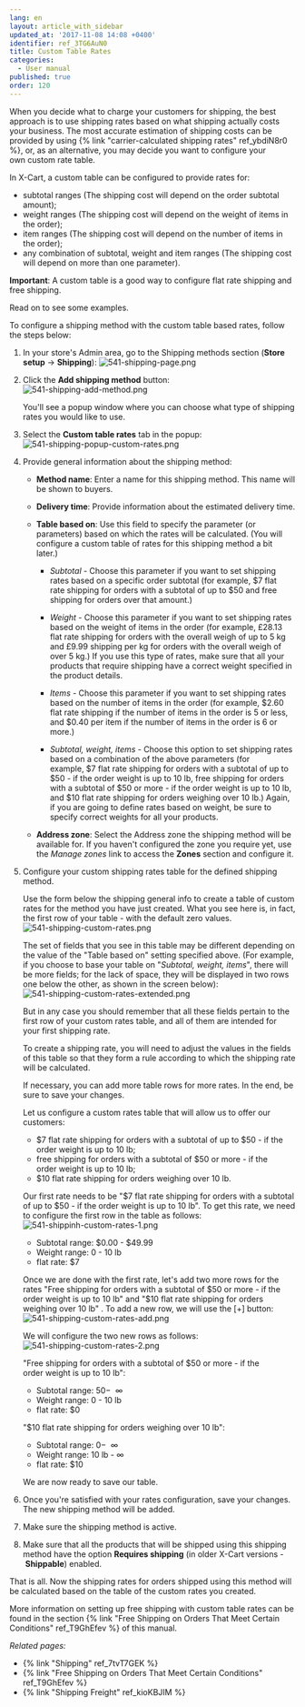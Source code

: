 ```yaml
---
lang: en
layout: article_with_sidebar
updated_at: '2017-11-08 14:08 +0400'
identifier: ref_3TG6AuN0
title: Custom Table Rates
categories:
  - User manual
published: true
order: 120
---
```

When you decide what to charge your customers for shipping, the best approach is to use shipping rates based on what shipping actually costs your business. The most accurate estimation of shipping costs can be provided by using {% link "carrier-calculated shipping rates" ref_ybdiN8r0 %}, or, as an alternative, you may decide you want to configure your own custom rate table. 

In X-Cart, a custom table can be configured to provide rates for:

*   subtotal ranges (The shipping cost will depend on the order subtotal amount);
*   weight ranges (The shipping cost will depend on the weight of items in the order);
*   item ranges (The shipping cost will depend on the number of items in the order);
*   any combination of subtotal, weight and item ranges (The shipping cost will depend on more than one parameter).

**Important**: A custom table is a good way to configure flat rate shipping and free shipping. 

Read on to see some examples.

To configure a shipping method with the custom table based rates, follow the steps below:

1.  In your store's Admin area, go to the Shipping methods section (**Store setup** -> **Shipping**):
    ![541-shipping-page.png]({{site.baseurl}}/attachments/ref_3TG6AuN0/541-shipping-page.png)

2.  Click the **Add shipping method** button:
    ![541-shipping-add-method.png]({{site.baseurl}}/attachments/ref_3TG6AuN0/541-shipping-add-method.png)

    You'll see a popup window where you can choose what type of shipping rates you would like to use.
    
3.  Select the **Custom table rates** tab in the popup:
    ![541-shipping-popup-custom-rates.png]({{site.baseurl}}/attachments/ref_3TG6AuN0/541-shipping-popup-custom-rates.png)

4.  Provide general information about the shipping method:

    *   **Method name**: Enter a name for this shipping method. This name will be shown to buyers.
    *   **Delivery time**: Provide information about the estimated delivery time.
    *   **Table based on**:  Use this field to specify the parameter (or parameters) based on which the rates will be calculated. (You will configure a custom table of rates for this shipping method a bit later.)
        *   _Subtotal_ - Choose this parameter if you want to set shipping rates based on a specific order subtotal (for example, $7 flat rate shipping for orders with a subtotal of up to $50 and free shipping for orders over that amount.)
            
        *   _Weight_ - Choose this parameter if you want to set shipping rates based on the weight of items in the order (for example, £28.13 flat rate shipping for orders with the overall weigh of up to 5 kg and £9.99 shipping per kg for orders with the overall weigh of over 5 kg.) If you use this type of rates, make sure that all your products that require shipping have a correct weight specified in the product details.
        
        *   _Items_ - Choose this parameter if you want to set shipping rates based on the number of items in the order (for example, $2.60 flat rate shipping if the number of items in the order is 5 or less, and $0.40 per item if the number of items in the order is 6 or more.)
        
        *   _Subtotal, weight, items_ - Choose this option to set shipping rates based on a combination of the above parameters (for example, $7 flat rate shipping for orders with a subtotal of up to $50 - if the order weight is up to 10 lb, free shipping for orders with a subtotal of $50 or more - if the order weight is up to 10 lb, and $10 flat rate shipping for orders weighing over 10 lb.) Again, if you are going to define rates based on weight, be sure to specify correct weights for all your products.
        
    *   **Address zone**: Select the Address zone the shipping method will be available for. If you haven't configured the zone you require yet, use the _Manage zones_ link to access the **Zones** section and configure it.

5.  Configure your custom shipping rates table for the defined shipping method. 

    Use the form below the shipping general info to create a table of custom rates for the method you have just created. What you see here is, in fact, the first row of your table - with the default zero values. 
    ![541-shipping-custom-rates.png]({{site.baseurl}}/attachments/ref_3TG6AuN0/541-shipping-custom-rates.png)
    
    The set of fields that you see in this table may be different depending on the value of the "Table based on" setting specified above. (For example, if you choose to base your table on "_Subtotal, weight, items_", there will be more fields; for the lack of space, they will be displayed in two rows one below the other, as shown in the screen below):
    ![541-shipping-custom-rates-extended.png]({{site.baseurl}}/attachments/ref_3TG6AuN0/541-shipping-custom-rates-extended.png)
    
    But in any case you should remember that all these fields pertain to the first row of your custom rates table, and all of them are intended for your first shipping rate.
    
    To create a shipping rate, you will need to adjust the values in the fields of this table so that they form a rule according to which the shipping rate will be calculated. 
    
    If necessary, you can add more table rows for more rates. In the end, be sure to save your changes.

    Let us configure a custom rates table that will allow us to offer our customers:
    
    *   $7 flat rate shipping for orders with a subtotal of up to $50 - if the order weight is up to 10 lb;
    *   free shipping for orders with a subtotal of $50 or more - if the order weight is up to 10 lb;
    *   $10 flat rate shipping for orders weighing over 10 lb.

    Our first rate needs to be "$7 flat rate shipping for orders with a subtotal of up to $50 - if the order weight is up to 10 lb". To get this rate, we need to configure the first row in the table as follows:
    ![541-shippinh-custom-rates-1.png]({{site.baseurl}}/attachments/ref_3TG6AuN0/541-shippinh-custom-rates-1.png)
    
    *   Subtotal range: $0.00 - $49.99 
    *   Weight range: 0 - 10 lb 
    *   flat rate: $7
    
    Once we are done with the first rate, let's add two more rows for the rates "Free shipping for orders with a subtotal of $50 or more - if the order weight is up to 10 lb" and "$10 flat rate shipping for orders weighing over 10 lb" . To add a new row, we will use the [+] button:
    ![541-shipping-custom-rates-add.png]({{site.baseurl}}/attachments/ref_3TG6AuN0/541-shipping-custom-rates-add.png)
    
    We will configure the two new rows as follows:
    ![541-shipping-custom-rates-2.png]({{site.baseurl}}/attachments/ref_3TG6AuN0/541-shipping-custom-rates-2.png)

    
    "Free shipping for orders with a subtotal of $50 or more - if the order weight is up to 10 lb":
   
    *   Subtotal range: $50 - $  ∞
    *   Weight range: 0 - 10 lb
    *   flat rate: $0

    "$10 flat rate shipping for orders weighing over 10 lb":
        
    *   Subtotal range: $0 - $  ∞
    *   Weight range: 10 lb - ∞ 
    *   flat rate: $10

    We are now ready to save our table.

6.  Once you're satisfied with your rates configuration, save your changes. The new shipping method will be added.

7.  Make sure the shipping method is active. 

8.  Make sure that all the products that will be shipped using this shipping method have the option **Requires shipping** (in older X-Cart versions - **Shippable**) enabled.

That is all. Now the shipping rates for orders shipped using this method will be calculated based on the table of the custom rates you created.

More information on setting up free shipping with custom table rates can be found in the section {% link "Free Shipping on Orders That Meet Certain Conditions" ref_T9GhEfev %} of this manual.


_Related pages:_

* {% link "Shipping" ref_7tvT7GEK  %}
* {% link "Free Shipping on Orders That Meet Certain Conditions" ref_T9GhEfev %}
* {% link "Shipping Freight" ref_kioKBJIM %}
